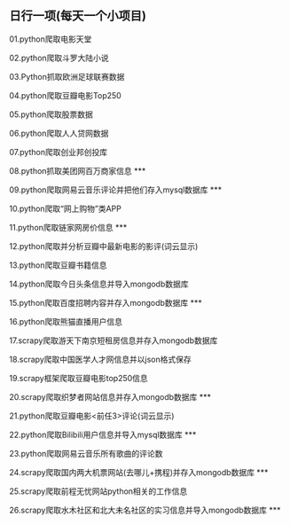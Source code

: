 ## 日行一项(每天一个小项目)

01.python爬取电影天堂

02.python爬取斗罗大陆小说

03.Python抓取欧洲足球联赛数据

04.python爬取豆瓣电影Top250

05.python爬取股票数据

06.python爬取人人贷网数据

07.python爬取创业邦创投库

08.python抓取美团网百万商家信息 ***

09.python爬取网易云音乐评论并把他们存入mysql数据库 ***

10.python爬取“网上购物”类APP

11.python爬取链家网房价信息 ***

12.python爬取并分析豆瓣中最新电影的影评(词云显示)

13.python爬取豆瓣书籍信息

14.python爬取今日头条信息并导入mongodb数据库

15.python爬取百度招聘内容并存入mongodb数据库 ***

16.python爬取熊猫直播用户信息

17.scrapy爬取游天下南京短租房信息并存入mongodb数据库

18.scrapy爬取中国医学人才网信息并以json格式保存

19.scrapy框架爬取豆瓣电影top250信息

20.scrapy爬取织梦者网站信息并存入mongodb数据库 ***

21.python爬取豆瓣电影<前任3>评论(词云显示)

22.python爬取Bilibili用户信息并导入mysql数据库 ***

23.python爬取网易云音乐所有歌曲的评论数

24.scrapy爬取国内两大机票网站(去哪儿+携程)并存入mongodb数据库 ***

25.scrapy爬取前程无忧网站python相关的工作信息

26.scrapy爬取水木社区和北大未名社区的实习信息并导入mongodb数据库 ***